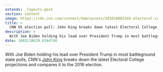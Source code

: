```yaml
--- 
extends: _layouts.post 
section: content 
image: https://cdn.cnn.com/cnnnext/dam/assets/201018085343-electoral-college-2020-compared-to-2016-election-biden-trump-king-magic-wall-ip-vpx-00000000-super-tease.jpg 
title: > 
  CNN US election poll: John King breaks down latest Electoral College projections between Trump and Biden 
description: > 
  With Joe Biden holding his lead over President Trump in most battleground state polls, CNN's John King breaks down the latest Electoral College projections and compares it to the 2016 election. 
date: 1603110629.8344746 
--- 
```

<div><a></a><p>With Joe Biden holding his lead over President Trump in most battleground state polls, CNN's <a href="https://www.cnn.com/profiles/john-king-profile" target="_blank">John King</a> breaks down the latest Electoral College projections and compares it to the 2016 election.</p></div>